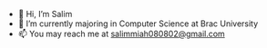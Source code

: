 - 👋 Hi, I’m Salim 
- 🌱 I’m currently majoring in Computer Science at Brac University
- 📫 You may reach me at salimmiah080802@gmail.com

<!---
salim-miah/salim-miah is a ✨ special ✨ repository because its `README.md` (this file) appears on your GitHub profile.
You can click the Preview link to take a look at your changes.
--->
